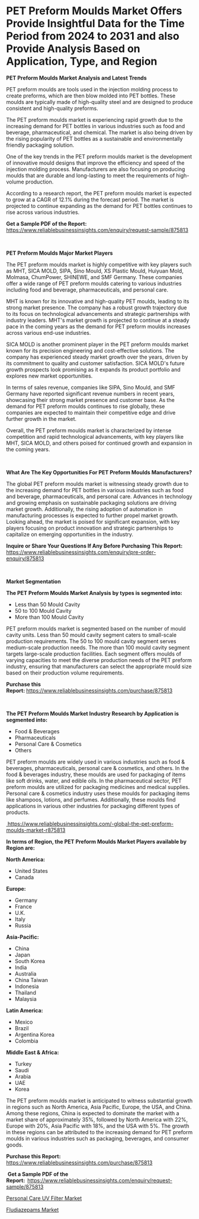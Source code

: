 <p><h1>PET Preform Moulds Market Offers Provide Insightful Data for the Time Period from 2024 to 2031 and also Provide Analysis Based on Application, Type, and Region</h1></p><p><strong>PET Preform Moulds Market Analysis and Latest Trends</strong></p>
<p><p>PET preform moulds are tools used in the injection molding process to create preforms, which are then blow molded into PET bottles. These moulds are typically made of high-quality steel and are designed to produce consistent and high-quality preforms.</p><p>The PET preform moulds market is experiencing rapid growth due to the increasing demand for PET bottles in various industries such as food and beverage, pharmaceutical, and chemical. The market is also being driven by the rising popularity of PET bottles as a sustainable and environmentally friendly packaging solution.</p><p>One of the key trends in the PET preform moulds market is the development of innovative mould designs that improve the efficiency and speed of the injection molding process. Manufacturers are also focusing on producing moulds that are durable and long-lasting to meet the requirements of high-volume production.</p><p>According to a research report, the PET preform moulds market is expected to grow at a CAGR of 12.1% during the forecast period. The market is projected to continue expanding as the demand for PET bottles continues to rise across various industries.</p></p>
<p><strong>Get a Sample PDF of the Report:&nbsp;</strong> <a href="https://www.reliablebusinessinsights.com/enquiry/request-sample/875813">https://www.reliablebusinessinsights.com/enquiry/request-sample/875813</a></p>
<p>&nbsp;</p>
<p><strong>PET Preform Moulds Major Market Players</strong></p>
<p><p>The PET preform moulds market is highly competitive with key players such as MHT, SICA MOLD, SIPA, Sino Mould, XS Plastic Mould, Huiyuan Mold, Molmasa, ChumPower, SHINEWE, and SMF Germany. These companies offer a wide range of PET preform moulds catering to various industries including food and beverage, pharmaceuticals, and personal care.</p><p>MHT is known for its innovative and high-quality PET moulds, leading to its strong market presence. The company has a robust growth trajectory due to its focus on technological advancements and strategic partnerships with industry leaders. MHT's market growth is projected to continue at a steady pace in the coming years as the demand for PET preform moulds increases across various end-use industries.</p><p>SICA MOLD is another prominent player in the PET preform moulds market known for its precision engineering and cost-effective solutions. The company has experienced steady market growth over the years, driven by its commitment to quality and customer satisfaction. SICA MOLD's future growth prospects look promising as it expands its product portfolio and explores new market opportunities.</p><p>In terms of sales revenue, companies like SIPA, Sino Mould, and SMF Germany have reported significant revenue numbers in recent years, showcasing their strong market presence and customer base. As the demand for PET preform moulds continues to rise globally, these companies are expected to maintain their competitive edge and drive further growth in the market.</p><p>Overall, the PET preform moulds market is characterized by intense competition and rapid technological advancements, with key players like MHT, SICA MOLD, and others poised for continued growth and expansion in the coming years.</p></p>
<p>&nbsp;</p>
<p><strong>What Are The Key Opportunities For PET Preform Moulds Manufacturers?</strong></p>
<p><p>The global PET preform moulds market is witnessing steady growth due to the increasing demand for PET bottles in various industries such as food and beverage, pharmaceuticals, and personal care. Advances in technology and growing emphasis on sustainable packaging solutions are driving market growth. Additionally, the rising adoption of automation in manufacturing processes is expected to further propel market growth. Looking ahead, the market is poised for significant expansion, with key players focusing on product innovation and strategic partnerships to capitalize on emerging opportunities in the industry.</p></p>
<p><strong>Inquire or Share Your Questions If Any Before Purchasing This Report:</strong> <a href="https://www.reliablebusinessinsights.com/enquiry/pre-order-enquiry/875813">https://www.reliablebusinessinsights.com/enquiry/pre-order-enquiry/875813</a></p>
<p>&nbsp;</p>
<p><strong>Market Segmentation</strong></p>
<p><strong>The PET Preform Moulds Market Analysis by types is segmented into:</strong></p>
<p><ul><li>Less than 50 Mould Cavity</li><li>50 to 100 Mould Cavity</li><li>More than 100 Mould Cavity</li></ul></p>
<p><p>PET preform moulds market is segmented based on the number of mould cavity units. Less than 50 mould cavity segment caters to small-scale production requirements. The 50 to 100 mould cavity segment serves medium-scale production needs. The more than 100 mould cavity segment targets large-scale production facilities. Each segment offers moulds of varying capacities to meet the diverse production needs of the PET preform industry, ensuring that manufacturers can select the appropriate mould size based on their production volume requirements.</p></p>
<p><strong>Purchase this Report:&nbsp;</strong><a href="https://www.reliablebusinessinsights.com/purchase/875813">https://www.reliablebusinessinsights.com/purchase/875813</a></p>
<p>&nbsp;</p>
<p><strong>The PET Preform Moulds Market Industry Research by Application is segmented into:</strong></p>
<p><ul><li>Food & Beverages</li><li>Pharmaceuticals</li><li>Personal Care & Cosmetics</li><li>Others</li></ul></p>
<p><p>PET preform moulds are widely used in various industries such as food & beverages, pharmaceuticals, personal care & cosmetics, and others. In the food & beverages industry, these moulds are used for packaging of items like soft drinks, water, and edible oils. In the pharmaceutical sector, PET preform moulds are utilized for packaging medicines and medical supplies. Personal care & cosmetics industry uses these moulds for packaging items like shampoos, lotions, and perfumes. Additionally, these moulds find applications in various other industries for packaging different types of products.</p></p>
<p><a href="https://www.reliablebusinessinsights.com/-global-the-pet-preform-moulds-market-r875813">&nbsp;https://www.reliablebusinessinsights.com/-global-the-pet-preform-moulds-market-r875813</a></p>
<p><strong>In terms of Region, the PET Preform Moulds Market Players available by Region are:</strong></p>
<p>
    <p> <strong> North America: </strong>
        <ul>
            <li>United States</li>
            <li>Canada</li>
        </ul>
        </p> 
    <p> <strong> Europe: </strong>
        <ul>
            <li>Germany</li>
            <li>France</li>
            <li>U.K.</li>
            <li>Italy</li>
            <li>Russia</li>
        </ul>
        </p> 
    <p> <strong> Asia-Pacific: </strong>
        <ul>
            <li>China</li>
            <li>Japan</li>
            <li>South Korea</li>
            <li>India</li>
            <li>Australia</li>
            <li>China Taiwan</li>
            <li>Indonesia</li>
            <li>Thailand</li>
            <li>Malaysia</li>
        </ul>
        </p> 
    <p> <strong> Latin America: </strong>
        <ul>
            <li>Mexico</li>
            <li>Brazil</li>
            <li>Argentina Korea</li>
            <li>Colombia</li>
        </ul>
        </p> 
    <p> <strong> Middle East & Africa: </strong>
        <ul>
            <li>Turkey</li>
            <li>Saudi</li>
            <li>Arabia</li>
            <li>UAE</li>
            <li>Korea</li>
        </ul>
    </p>
    </p>
<p><p>The PET preform moulds market is anticipated to witness substantial growth in regions such as North America, Asia Pacific, Europe, the USA, and China. Among these regions, China is expected to dominate the market with a market share of approximately 35%, followed by North America with 22%, Europe with 20%, Asia Pacific with 18%, and the USA with 5%. The growth in these regions can be attributed to the increasing demand for PET preform moulds in various industries such as packaging, beverages, and consumer goods.</p></p>
<p><strong>Purchase this Report: </strong><a href="https://www.reliablebusinessinsights.com/purchase/875813">https://www.reliablebusinessinsights.com/purchase/875813</a></p>
<p>&nbsp;<strong>Get a Sample PDF of the Report:&nbsp;&nbsp;</strong><a href="https://www.reliablebusinessinsights.com/enquiry/request-sample/875813">https://www.reliablebusinessinsights.com/enquiry/request-sample/875813</a></p>
<p><strong></strong></p>
<p><p><a href="https://github.com/ElmoRunolfsson2023/Market-Research-Report-List-1/blob/main/personal-care-uv-filter-market.md">Personal Care UV Filter Market</a></p><p><a href="https://view.publitas.com/reportprime-1/fludiazepams-market-research-report-its-history-and-forecast-2024-to-2031/">Fludiazepams Market</a></p></p>